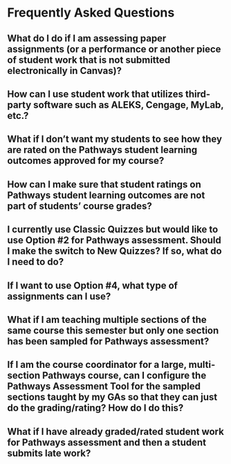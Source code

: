 # Frequently Asked Questions

## What do I do if I am assessing paper assignments (or a performance or another piece of student work that is not submitted electronically in Canvas)?

## How can I use student work that utilizes third-party software such as ALEKS, Cengage, MyLab, etc.? 

## What if I don’t want my students to see how they are rated on the Pathways student learning outcomes approved for my course?

## How can I make sure that student ratings on Pathways student learning outcomes are not part of students’ course grades?

## I currently use Classic Quizzes but would like to use Option #2 for Pathways assessment. Should I make the switch to New Quizzes? If so, what do I need to do?

## If I want to use Option #4, what type of assignments can I use?

## What if I am teaching multiple sections of the same course this semester but only one section has been sampled for Pathways assessment?

## If I am the course coordinator for a large, multi-section Pathways course, can I configure the Pathways Assessment Tool for the sampled sections taught by my GAs so that they can just do the grading/rating? How do I do this?

## What if I have already graded/rated student work for Pathways assessment and then a student submits late work?